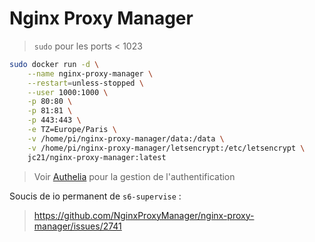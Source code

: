 # Nginx Proxy Manager

> `sudo` pour les ports < 1023

```bash
sudo docker run -d \
    --name nginx-proxy-manager \
    --restart=unless-stopped \
    --user 1000:1000 \
    -p 80:80 \
    -p 81:81 \
    -p 443:443 \
    -e TZ=Europe/Paris \
    -v /home/pi/nginx-proxy-manager/data:/data \
    -v /home/pi/nginx-proxy-manager/letsencrypt:/etc/letsencrypt \
    jc21/nginx-proxy-manager:latest
```

> Voir [Authelia](docker_authelia.md) pour la gestion de l'authentification

Soucis de io permanent de `s6-supervise` :
> https://github.com/NginxProxyManager/nginx-proxy-manager/issues/2741
